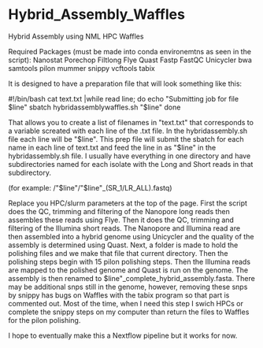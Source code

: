 # Hybrid_Assembly_Waffles
Hybrid Assembly using NML HPC Waffles

Required Packages (must be made into conda environemtns as seen in the script): Nanostat Porechop Filtlong Flye Quast Fastp FastQC Unicycler bwa samtools pilon mummer snippy vcftools tabix

It is designed to have a preparation file that will look something like this:

#!/bin/bash cat text.txt |while read line; do echo "Submitting job for file $line" sbatch hybridassemblywaffles.sh "$line" done

That allows you to create a list of filenames in "text.txt" that corresponds to a variable screated with each line of the .txt file. In the hybridassembly.sh file each line will be "$line". This prep file will submit the sbatch for each name in each line of text.txt and feed the line in as "$line" in the hybridassembly.sh file. I usually have everything in one directory and have subdirectories named for each isolate with the Long and Short reads in that subdirectory.

(for example:
/"$line"/"$line"_(SR_1/LR_ALL).fastq)

Replace you HPC/slurm parameters at the top of the page.
First the script does the QC, trimming and filtering of the Nanopore long reads then assembles these reads using Flye. Then it does the QC, trimming and filtering of the Illumina short reads. The Nanopore and Illumina read are then assembled into a hybrid genome using Unicycler and the quality of the assembly is determined using Quast. Next, a folder is made to hold the polishing files and we make that file that current directory. Then the polishing steps begin with 15 pilon polishing steps. Then the Illumina reads are mapped to the polished genome and Quast is run on the genome. The assembly is then renamed to $line"_complete_hybrid_assembly.fasta.
There may be additional snps still in the genome, however, removing these snps by snippy has bugs on Waffles with the tabix program so that part is commented out. Most of the time, when I need this step I swich HPCs or complete the snippy steps on my computer than return the files to Waffles for the pilon polishing.

I hope to eventually make this a Nextflow pipeline but it works for now.
